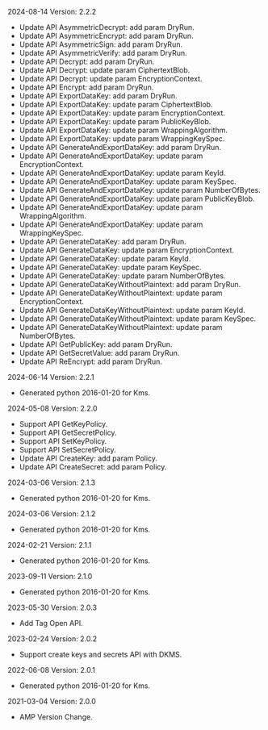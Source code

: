 2024-08-14 Version: 2.2.2
- Update API AsymmetricDecrypt: add param DryRun.
- Update API AsymmetricEncrypt: add param DryRun.
- Update API AsymmetricSign: add param DryRun.
- Update API AsymmetricVerify: add param DryRun.
- Update API Decrypt: add param DryRun.
- Update API Decrypt: update param CiphertextBlob.
- Update API Decrypt: update param EncryptionContext.
- Update API Encrypt: add param DryRun.
- Update API ExportDataKey: add param DryRun.
- Update API ExportDataKey: update param CiphertextBlob.
- Update API ExportDataKey: update param EncryptionContext.
- Update API ExportDataKey: update param PublicKeyBlob.
- Update API ExportDataKey: update param WrappingAlgorithm.
- Update API ExportDataKey: update param WrappingKeySpec.
- Update API GenerateAndExportDataKey: add param DryRun.
- Update API GenerateAndExportDataKey: update param EncryptionContext.
- Update API GenerateAndExportDataKey: update param KeyId.
- Update API GenerateAndExportDataKey: update param KeySpec.
- Update API GenerateAndExportDataKey: update param NumberOfBytes.
- Update API GenerateAndExportDataKey: update param PublicKeyBlob.
- Update API GenerateAndExportDataKey: update param WrappingAlgorithm.
- Update API GenerateAndExportDataKey: update param WrappingKeySpec.
- Update API GenerateDataKey: add param DryRun.
- Update API GenerateDataKey: update param EncryptionContext.
- Update API GenerateDataKey: update param KeyId.
- Update API GenerateDataKey: update param KeySpec.
- Update API GenerateDataKey: update param NumberOfBytes.
- Update API GenerateDataKeyWithoutPlaintext: add param DryRun.
- Update API GenerateDataKeyWithoutPlaintext: update param EncryptionContext.
- Update API GenerateDataKeyWithoutPlaintext: update param KeyId.
- Update API GenerateDataKeyWithoutPlaintext: update param KeySpec.
- Update API GenerateDataKeyWithoutPlaintext: update param NumberOfBytes.
- Update API GetPublicKey: add param DryRun.
- Update API GetSecretValue: add param DryRun.
- Update API ReEncrypt: add param DryRun.


2024-06-14 Version: 2.2.1
- Generated python 2016-01-20 for Kms.

2024-05-08 Version: 2.2.0
- Support API GetKeyPolicy.
- Support API GetSecretPolicy.
- Support API SetKeyPolicy.
- Support API SetSecretPolicy.
- Update API CreateKey: add param Policy.
- Update API CreateSecret: add param Policy.


2024-03-06 Version: 2.1.3
- Generated python 2016-01-20 for Kms.

2024-03-06 Version: 2.1.2
- Generated python 2016-01-20 for Kms.

2024-02-21 Version: 2.1.1
- Generated python 2016-01-20 for Kms.

2023-09-11 Version: 2.1.0
- Generated python 2016-01-20 for Kms.

2023-05-30 Version: 2.0.3
- Add Tag Open API.

2023-02-24 Version: 2.0.2
- Support create keys and secrets API with DKMS.

2022-06-08 Version: 2.0.1
- Generated python 2016-01-20 for Kms.

2021-03-04 Version: 2.0.0
- AMP Version Change.

